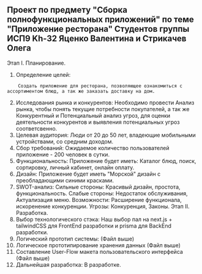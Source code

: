 Проект по предмету "Сборка полнофункциональных приложений" по теме "Приложение ресторана"
Студентов группы ИСП9 Kh-32 Яценко Валентина и Стрикачев Олега
------------------------------------------------------------------------------------------------
Этап I. Планирование.
  1. Определение целей:
```
    Создать приложение для ресторана, позволяющее ознакомиться с ассортиментом блюд, а так же заказать доставку на дом.
```
  2. Исследования рынка и конкурентов:
     Необходимо провести Анализ рынка, чтобы понять текущие потребности покупателей, а так же Конкурентный и Потенциальный анализ угроз, для оценки
деятельности конкурентов и выявления потенциальных угроз соответсвенно.
  3. Целевая аудитория:
    Люди от 20 до 50 лет, владеющие мобильными устройствами, со средним доходом.
  4. Сбор требований:
     Ожидаемое количество пользователей приложение - 200 человек в сутки.
  5. Функциональность:
    Приложение будет иметь: Каталог блюд, поиск, сортировку, личный кабинет, онлайн оплату.
  6. Дизайн: 
    Приложение будет иметь "Морской" дизайн с преобладающими синими красками.
  7. SWOT-анализ:
    Сильные стороны: Красивый дизайн, простота, функциональность.
    Слабые стороны: Недостаток обслуживания, Актуализация меню.
    Возможности: Расширение функционала, искоренение конкуренции.
    Угрозы: Конкуренция, Законы.
Этап II. Разработка.
  1. Выбор технологического стэка:
     Наш выбор пал на next.js + tailwindCSS для FrontEnd разработки и prisma для BackEnd разработки.
  2. Логический прототип системы:
     (Файл выше)
  3. Логическое прототипирование хранения данных
     (Файл выше)
  4. Составление User-Flow макета пользовательского интерфейса
     (Файл выше)
  5. Дальнейшая разработка:
     В разработке.

